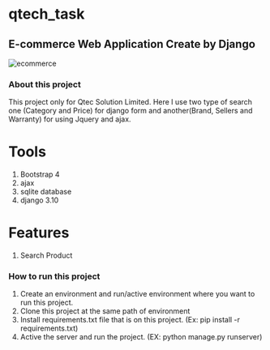 # qtech_task

## E-commerce Web Application Create by Django
![ecommerce](https://user-images.githubusercontent.com/20764328/123131775-d54d3f80-d46f-11eb-92ac-c99aa923c799.PNG)

### About this project
  This project only for Qtec Solution Limited. Here I use two type of search one (Category and Price) for django form and another(Brand, Sellers and Warranty) for using Jquery and ajax.

# Tools
1. Bootstrap 4
2. ajax
3. sqlite database 
4. django 3.10

# Features
1. Search Product 

### How to run this project
1. Create an environment and run/active environment where you want to run this project.
2. Clone this project at the same path of environment
3. Install requirements.txt file that is on this project. (Ex: pip install -r requirements.txt)
4. Active the server and run the project. (EX: python manage.py runserver) 
